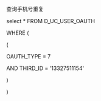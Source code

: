查询手机号重复



select \* FROM D\_UC\_USER\_OAUTH

WHERE \(

\(

OAUTH\_TYPE = 7

AND THIRD\_ID = '13327511154'

\)

\)

